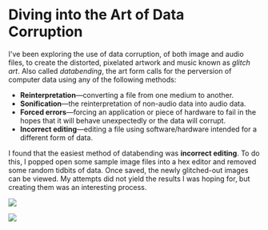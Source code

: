 
# Diving into the Art of Data Corruption

I've been exploring the use of data corruption, of both image and audio files, to create the distorted, pixelated artwork and music known as *glitch art*. Also called *databending*, the art form calls for the perversion of computer data using any of the following methods:

* **Reinterpretation**—converting a file from one medium to another.
* **Sonification**—the reinterpretation of non-audio data into audio data.
* **Forced errors**—forcing an application or piece of hardware to fail in the hopes that it will behave unexpectedly or the data will corrupt.
* **Incorrect editing**—editing a file using software/hardware intended for a different form of data.

I found that the easiest method of databending was **incorrect editing**. To do this, I popped open some sample image files into a hex editor and removed some random tidbits of data. Once saved, the newly glitched-out images can be viewed. My attempts did not yield the results I was hoping for, but creating them was an interesting process.

![](http://cl.ly/image/1v1N330g2I1V/treeglitch.png)

![](http://cl.ly/image/2u2K0G1c1939/sunsetglitch.png)
